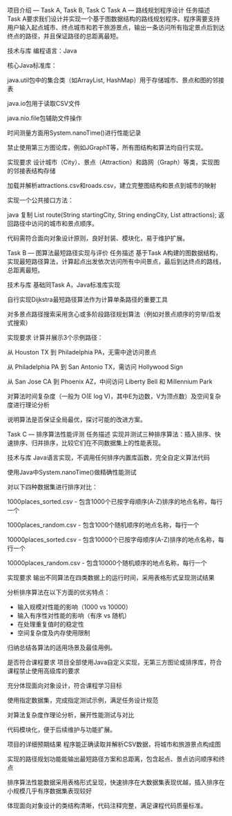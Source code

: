 项目介绍 — Task A, Task B, Task C
Task A — 路线规划程序设计
任务描述
Task A要求我们设计并实现一个基于图数据结构的路线规划程序。程序需要支持用户输入起点城市、终点城市和若干旅游景点，输出一条访问所有指定景点后到达终点的路径，并且保证路径的总距离最短。

技术与库
编程语言：Java

核心Java标准库：

java.util包中的集合类（如ArrayList, HashMap）用于存储城市、景点和图的邻接表

java.io包用于读取CSV文件

java.nio.file包辅助文件操作

时间测量方面用System.nanoTime()进行性能记录

禁止使用第三方图论库，例如JGraphT等，所有图结构和算法均自行实现。

实现要求
设计城市（City）、景点（Attraction）和路网（Graph）等类，实现图的邻接表结构存储

加载并解析attractions.csv和roads.csv，建立完整图结构和景点到城市的映射

实现一个公共接口方法：

java
复制
List<String> route(String startingCity, String endingCity, List<String> attractions);
返回路径中访问的城市和景点顺序。

代码需符合面向对象设计原则，良好封装、模块化，易于维护扩展。

Task B — 图算法最短路径实现与评价
任务描述
基于Task A构建的图数据结构，实现最短路径算法，计算起点出发依次访问所有中间景点，最后到达终点的路线，总距离最短。

技术与库
基础同Task A，Java标准库实现

自行实现Dijkstra最短路径算法作为计算单条路径的重要工具

对多景点路径搜索采用贪心或多阶段路径规划算法（例如对景点顺序的穷举/启发式搜索）

实现要求
计算并展示3个示例路径：

从 Houston TX 到 Philadelphia PA，无需中途访问景点

从 Philadelphia PA 到 San Antonio TX，需访问 Hollywood Sign

从 San Jose CA 到 Phoenix AZ，中间访问 Liberty Bell 和 Millennium Park

对算法时间复杂度（一般为 O(E log V)，其中E为边数，V为顶点数）及空间复杂度进行理论分析

说明算法是否保证全局最优，探讨可能的改进方案。

Task C — 排序算法性能评测
任务描述
实现并测试三种排序算法：插入排序、快速排序、归并排序，比较它们在不同数据集上的性能表现。

技术与库
Java语言实现，不调用任何排序内置库函数，完全自定义算法代码

使用Java中System.nanoTime()做精确性能测试

对以下四种数据集进行排序对比：

1000places_sorted.csv - 包含1000个已按字母顺序(A-Z)排序的地点名称，每行一个

1000places_random.csv - 包含1000个随机顺序的地点名称，每行一个

10000places_sorted.csv - 包含10000个已按字母顺序(A-Z)排序的地点名称，每行一个

10000places_random.csv - 包含10000个随机顺序的地点名称，每行一个

实现要求
输出不同算法在四类数据上的运行时间，采用表格形式呈现测试结果

分析排序算法在以下方面的优劣特点：
- 输入规模对性能的影响（1000 vs 10000）
- 输入有序性对性能的影响（有序 vs 随机）
- 在处理重复值时的稳定性
- 空间复杂度及内存使用限制

归纳总结各算法的适用场景及最佳用例。

是否符合课程要求
项目全部使用Java自定义实现，无第三方图论或排序库，符合课程禁止使用高级库的要求

充分体现面向对象设计，符合课程学习目标

使用指定数据集，完成指定测试示例，满足任务设计规范

对算法复杂度作理论分析，展开性能测试与对比

代码模块化，便于后续维护与功能扩展。

项目的详细预期结果
程序能正确读取并解析CSV数据，将城市和旅游景点构成图

实现的路径规划功能能输出最短路径方案和总距离，包含起点、景点访问顺序和终点

排序算法性能数据采用表格形式呈现，快速排序在大数据集表现优越，插入排序在小规模几乎有序数据集表现较好

体现面向对象设计的类结构清晰，代码注释完整，满足课程代码质量标准。